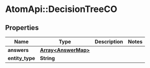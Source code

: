 # AtomApi::DecisionTreeCO

## Properties
Name | Type | Description | Notes
------------ | ------------- | ------------- | -------------
**answers** | [**Array&lt;AnswerMap&gt;**](AnswerMap.md) |  | 
**entity_type** | **String** |  | 


